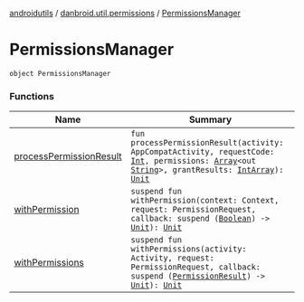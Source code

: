[androidutils](../../index.md) / [danbroid.util.permissions](../index.md) / [PermissionsManager](./index.md)

# PermissionsManager

`object PermissionsManager`

### Functions

| Name | Summary |
|---|---|
| [processPermissionResult](process-permission-result.md) | `fun processPermissionResult(activity: AppCompatActivity, requestCode: `[`Int`](https://kotlinlang.org/api/latest/jvm/stdlib/kotlin/-int/index.html)`, permissions: `[`Array`](https://kotlinlang.org/api/latest/jvm/stdlib/kotlin/-array/index.html)`<out `[`String`](https://kotlinlang.org/api/latest/jvm/stdlib/kotlin/-string/index.html)`>, grantResults: `[`IntArray`](https://kotlinlang.org/api/latest/jvm/stdlib/kotlin/-int-array/index.html)`): `[`Unit`](https://kotlinlang.org/api/latest/jvm/stdlib/kotlin/-unit/index.html) |
| [withPermission](with-permission.md) | `suspend fun withPermission(context: Context, request: PermissionRequest, callback: suspend (`[`Boolean`](https://kotlinlang.org/api/latest/jvm/stdlib/kotlin/-boolean/index.html)`) -> `[`Unit`](https://kotlinlang.org/api/latest/jvm/stdlib/kotlin/-unit/index.html)`): `[`Unit`](https://kotlinlang.org/api/latest/jvm/stdlib/kotlin/-unit/index.html) |
| [withPermissions](with-permissions.md) | `suspend fun withPermissions(activity: Activity, request: PermissionRequest, callback: suspend (`[`PermissionResult`](../-permission-result/index.md)`) -> `[`Unit`](https://kotlinlang.org/api/latest/jvm/stdlib/kotlin/-unit/index.html)`): `[`Unit`](https://kotlinlang.org/api/latest/jvm/stdlib/kotlin/-unit/index.html) |
